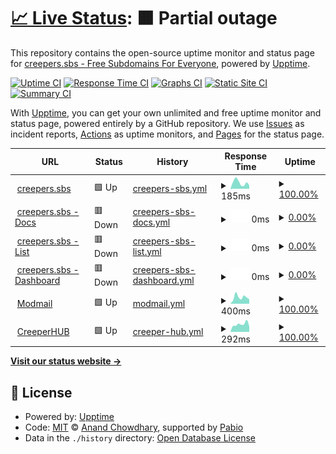 # [📈 Live Status](https://status.creepers.sbs): <!--live status--> **🟧 Partial outage**

This repository contains the open-source uptime monitor and status page for [creepers.sbs - Free Subdomains For Everyone](creepers.sbs), powered by [Upptime](https://github.com/upptime/upptime).

[![Uptime CI](https://github.com/creepersbs/status/workflows/Uptime%20CI/badge.svg)](https://github.com/creepersbs/status/actions?query=workflow%3A%22Uptime+CI%22)
[![Response Time CI](https://github.com/creepersbs/status/workflows/Response%20Time%20CI/badge.svg)](https://github.com/creepersbs/status/actions?query=workflow%3A%22Response+Time+CI%22)
[![Graphs CI](https://github.com/creepersbs/status/workflows/Graphs%20CI/badge.svg)](https://github.com/creepersbs/status/actions?query=workflow%3A%22Graphs+CI%22)
[![Static Site CI](https://github.com/creepersbs/status/workflows/Static%20Site%20CI/badge.svg)](https://github.com/creepersbs/status/actions?query=workflow%3A%22Static+Site+CI%22)
[![Summary CI](https://github.com/creepersbs/status/workflows/Summary%20CI/badge.svg)](https://github.com/creepersbs/status/actions?query=workflow%3A%22Summary+CI%22)

With [Upptime](https://upptime.js.org), you can get your own unlimited and free uptime monitor and status page, powered entirely by a GitHub repository. We use [Issues](https://github.com/creepersbs/status/issues) as incident reports, [Actions](https://github.com/creepersbs/status/actions) as uptime monitors, and [Pages](https://status.creepers.sbs) for the status page.

<!--start: status pages-->
<!-- This summary is generated by Upptime (https://github.com/upptime/upptime) -->
<!-- Do not edit this manually, your changes will be overwritten -->
<!-- prettier-ignore -->
| URL | Status | History | Response Time | Uptime |
| --- | ------ | ------- | ------------- | ------ |
| <img alt="" src="https://creepers.sbs/assets/img/image.png" height="13"> [creepers.sbs](https://creepers.sbs) | 🟩 Up | [creepers-sbs.yml](https://github.com/creepersbs/status/commits/HEAD/history/creepers-sbs.yml) | <details><summary><img alt="Response time graph" src="./graphs/creepers-sbs/response-time-week.png" height="20"> 185ms</summary><br><a href="https://status.creepers.sbs/history/creepers-sbs"><img alt="Response time 202" src="https://img.shields.io/endpoint?url=https%3A%2F%2Fraw.githubusercontent.com%2Fcreepersbs%2Fstatus%2FHEAD%2Fapi%2Fcreepers-sbs%2Fresponse-time.json"></a><br><a href="https://status.creepers.sbs/history/creepers-sbs"><img alt="24-hour response time 102" src="https://img.shields.io/endpoint?url=https%3A%2F%2Fraw.githubusercontent.com%2Fcreepersbs%2Fstatus%2FHEAD%2Fapi%2Fcreepers-sbs%2Fresponse-time-day.json"></a><br><a href="https://status.creepers.sbs/history/creepers-sbs"><img alt="7-day response time 185" src="https://img.shields.io/endpoint?url=https%3A%2F%2Fraw.githubusercontent.com%2Fcreepersbs%2Fstatus%2FHEAD%2Fapi%2Fcreepers-sbs%2Fresponse-time-week.json"></a><br><a href="https://status.creepers.sbs/history/creepers-sbs"><img alt="30-day response time 202" src="https://img.shields.io/endpoint?url=https%3A%2F%2Fraw.githubusercontent.com%2Fcreepersbs%2Fstatus%2FHEAD%2Fapi%2Fcreepers-sbs%2Fresponse-time-month.json"></a><br><a href="https://status.creepers.sbs/history/creepers-sbs"><img alt="1-year response time 202" src="https://img.shields.io/endpoint?url=https%3A%2F%2Fraw.githubusercontent.com%2Fcreepersbs%2Fstatus%2FHEAD%2Fapi%2Fcreepers-sbs%2Fresponse-time-year.json"></a></details> | <details><summary><a href="https://status.creepers.sbs/history/creepers-sbs">100.00%</a></summary><a href="https://status.creepers.sbs/history/creepers-sbs"><img alt="All-time uptime 100.00%" src="https://img.shields.io/endpoint?url=https%3A%2F%2Fraw.githubusercontent.com%2Fcreepersbs%2Fstatus%2FHEAD%2Fapi%2Fcreepers-sbs%2Fuptime.json"></a><br><a href="https://status.creepers.sbs/history/creepers-sbs"><img alt="24-hour uptime 100.00%" src="https://img.shields.io/endpoint?url=https%3A%2F%2Fraw.githubusercontent.com%2Fcreepersbs%2Fstatus%2FHEAD%2Fapi%2Fcreepers-sbs%2Fuptime-day.json"></a><br><a href="https://status.creepers.sbs/history/creepers-sbs"><img alt="7-day uptime 100.00%" src="https://img.shields.io/endpoint?url=https%3A%2F%2Fraw.githubusercontent.com%2Fcreepersbs%2Fstatus%2FHEAD%2Fapi%2Fcreepers-sbs%2Fuptime-week.json"></a><br><a href="https://status.creepers.sbs/history/creepers-sbs"><img alt="30-day uptime 100.00%" src="https://img.shields.io/endpoint?url=https%3A%2F%2Fraw.githubusercontent.com%2Fcreepersbs%2Fstatus%2FHEAD%2Fapi%2Fcreepers-sbs%2Fuptime-month.json"></a><br><a href="https://status.creepers.sbs/history/creepers-sbs"><img alt="1-year uptime 100.00%" src="https://img.shields.io/endpoint?url=https%3A%2F%2Fraw.githubusercontent.com%2Fcreepersbs%2Fstatus%2FHEAD%2Fapi%2Fcreepers-sbs%2Fuptime-year.json"></a></details>
| <img alt="" src="https://creepers.sbs/assets/img/image.png" height="13"> [creepers.sbs - Docs](https://docs.creepers.sbs) | 🟥 Down | [creepers-sbs-docs.yml](https://github.com/creepersbs/status/commits/HEAD/history/creepers-sbs-docs.yml) | <details><summary><img alt="Response time graph" src="./graphs/creepers-sbs-docs/response-time-week.png" height="20"> 0ms</summary><br><a href="https://status.creepers.sbs/history/creepers-sbs-docs"><img alt="Response time 0" src="https://img.shields.io/endpoint?url=https%3A%2F%2Fraw.githubusercontent.com%2Fcreepersbs%2Fstatus%2FHEAD%2Fapi%2Fcreepers-sbs-docs%2Fresponse-time.json"></a><br><a href="https://status.creepers.sbs/history/creepers-sbs-docs"><img alt="24-hour response time 0" src="https://img.shields.io/endpoint?url=https%3A%2F%2Fraw.githubusercontent.com%2Fcreepersbs%2Fstatus%2FHEAD%2Fapi%2Fcreepers-sbs-docs%2Fresponse-time-day.json"></a><br><a href="https://status.creepers.sbs/history/creepers-sbs-docs"><img alt="7-day response time 0" src="https://img.shields.io/endpoint?url=https%3A%2F%2Fraw.githubusercontent.com%2Fcreepersbs%2Fstatus%2FHEAD%2Fapi%2Fcreepers-sbs-docs%2Fresponse-time-week.json"></a><br><a href="https://status.creepers.sbs/history/creepers-sbs-docs"><img alt="30-day response time 0" src="https://img.shields.io/endpoint?url=https%3A%2F%2Fraw.githubusercontent.com%2Fcreepersbs%2Fstatus%2FHEAD%2Fapi%2Fcreepers-sbs-docs%2Fresponse-time-month.json"></a><br><a href="https://status.creepers.sbs/history/creepers-sbs-docs"><img alt="1-year response time 0" src="https://img.shields.io/endpoint?url=https%3A%2F%2Fraw.githubusercontent.com%2Fcreepersbs%2Fstatus%2FHEAD%2Fapi%2Fcreepers-sbs-docs%2Fresponse-time-year.json"></a></details> | <details><summary><a href="https://status.creepers.sbs/history/creepers-sbs-docs">0.00%</a></summary><a href="https://status.creepers.sbs/history/creepers-sbs-docs"><img alt="All-time uptime 0.00%" src="https://img.shields.io/endpoint?url=https%3A%2F%2Fraw.githubusercontent.com%2Fcreepersbs%2Fstatus%2FHEAD%2Fapi%2Fcreepers-sbs-docs%2Fuptime.json"></a><br><a href="https://status.creepers.sbs/history/creepers-sbs-docs"><img alt="24-hour uptime 0.00%" src="https://img.shields.io/endpoint?url=https%3A%2F%2Fraw.githubusercontent.com%2Fcreepersbs%2Fstatus%2FHEAD%2Fapi%2Fcreepers-sbs-docs%2Fuptime-day.json"></a><br><a href="https://status.creepers.sbs/history/creepers-sbs-docs"><img alt="7-day uptime 0.00%" src="https://img.shields.io/endpoint?url=https%3A%2F%2Fraw.githubusercontent.com%2Fcreepersbs%2Fstatus%2FHEAD%2Fapi%2Fcreepers-sbs-docs%2Fuptime-week.json"></a><br><a href="https://status.creepers.sbs/history/creepers-sbs-docs"><img alt="30-day uptime 0.00%" src="https://img.shields.io/endpoint?url=https%3A%2F%2Fraw.githubusercontent.com%2Fcreepersbs%2Fstatus%2FHEAD%2Fapi%2Fcreepers-sbs-docs%2Fuptime-month.json"></a><br><a href="https://status.creepers.sbs/history/creepers-sbs-docs"><img alt="1-year uptime 0.00%" src="https://img.shields.io/endpoint?url=https%3A%2F%2Fraw.githubusercontent.com%2Fcreepersbs%2Fstatus%2FHEAD%2Fapi%2Fcreepers-sbs-docs%2Fuptime-year.json"></a></details>
| <img alt="" src="https://creepers.sbs/assets/img/image.png" height="13"> [creepers.sbs - List](https://list.creepers.sbs) | 🟥 Down | [creepers-sbs-list.yml](https://github.com/creepersbs/status/commits/HEAD/history/creepers-sbs-list.yml) | <details><summary><img alt="Response time graph" src="./graphs/creepers-sbs-list/response-time-week.png" height="20"> 0ms</summary><br><a href="https://status.creepers.sbs/history/creepers-sbs-list"><img alt="Response time 0" src="https://img.shields.io/endpoint?url=https%3A%2F%2Fraw.githubusercontent.com%2Fcreepersbs%2Fstatus%2FHEAD%2Fapi%2Fcreepers-sbs-list%2Fresponse-time.json"></a><br><a href="https://status.creepers.sbs/history/creepers-sbs-list"><img alt="24-hour response time 0" src="https://img.shields.io/endpoint?url=https%3A%2F%2Fraw.githubusercontent.com%2Fcreepersbs%2Fstatus%2FHEAD%2Fapi%2Fcreepers-sbs-list%2Fresponse-time-day.json"></a><br><a href="https://status.creepers.sbs/history/creepers-sbs-list"><img alt="7-day response time 0" src="https://img.shields.io/endpoint?url=https%3A%2F%2Fraw.githubusercontent.com%2Fcreepersbs%2Fstatus%2FHEAD%2Fapi%2Fcreepers-sbs-list%2Fresponse-time-week.json"></a><br><a href="https://status.creepers.sbs/history/creepers-sbs-list"><img alt="30-day response time 0" src="https://img.shields.io/endpoint?url=https%3A%2F%2Fraw.githubusercontent.com%2Fcreepersbs%2Fstatus%2FHEAD%2Fapi%2Fcreepers-sbs-list%2Fresponse-time-month.json"></a><br><a href="https://status.creepers.sbs/history/creepers-sbs-list"><img alt="1-year response time 0" src="https://img.shields.io/endpoint?url=https%3A%2F%2Fraw.githubusercontent.com%2Fcreepersbs%2Fstatus%2FHEAD%2Fapi%2Fcreepers-sbs-list%2Fresponse-time-year.json"></a></details> | <details><summary><a href="https://status.creepers.sbs/history/creepers-sbs-list">0.00%</a></summary><a href="https://status.creepers.sbs/history/creepers-sbs-list"><img alt="All-time uptime 0.00%" src="https://img.shields.io/endpoint?url=https%3A%2F%2Fraw.githubusercontent.com%2Fcreepersbs%2Fstatus%2FHEAD%2Fapi%2Fcreepers-sbs-list%2Fuptime.json"></a><br><a href="https://status.creepers.sbs/history/creepers-sbs-list"><img alt="24-hour uptime 0.00%" src="https://img.shields.io/endpoint?url=https%3A%2F%2Fraw.githubusercontent.com%2Fcreepersbs%2Fstatus%2FHEAD%2Fapi%2Fcreepers-sbs-list%2Fuptime-day.json"></a><br><a href="https://status.creepers.sbs/history/creepers-sbs-list"><img alt="7-day uptime 0.00%" src="https://img.shields.io/endpoint?url=https%3A%2F%2Fraw.githubusercontent.com%2Fcreepersbs%2Fstatus%2FHEAD%2Fapi%2Fcreepers-sbs-list%2Fuptime-week.json"></a><br><a href="https://status.creepers.sbs/history/creepers-sbs-list"><img alt="30-day uptime 0.00%" src="https://img.shields.io/endpoint?url=https%3A%2F%2Fraw.githubusercontent.com%2Fcreepersbs%2Fstatus%2FHEAD%2Fapi%2Fcreepers-sbs-list%2Fuptime-month.json"></a><br><a href="https://status.creepers.sbs/history/creepers-sbs-list"><img alt="1-year uptime 0.00%" src="https://img.shields.io/endpoint?url=https%3A%2F%2Fraw.githubusercontent.com%2Fcreepersbs%2Fstatus%2FHEAD%2Fapi%2Fcreepers-sbs-list%2Fuptime-year.json"></a></details>
| <img alt="" src="https://creepers.sbs/assets/img/image.png" height="13"> [creepers.sbs - Dashboard](https://app.creepers.sbs) | 🟥 Down | [creepers-sbs-dashboard.yml](https://github.com/creepersbs/status/commits/HEAD/history/creepers-sbs-dashboard.yml) | <details><summary><img alt="Response time graph" src="./graphs/creepers-sbs-dashboard/response-time-week.png" height="20"> 0ms</summary><br><a href="https://status.creepers.sbs/history/creepers-sbs-dashboard"><img alt="Response time 0" src="https://img.shields.io/endpoint?url=https%3A%2F%2Fraw.githubusercontent.com%2Fcreepersbs%2Fstatus%2FHEAD%2Fapi%2Fcreepers-sbs-dashboard%2Fresponse-time.json"></a><br><a href="https://status.creepers.sbs/history/creepers-sbs-dashboard"><img alt="24-hour response time 0" src="https://img.shields.io/endpoint?url=https%3A%2F%2Fraw.githubusercontent.com%2Fcreepersbs%2Fstatus%2FHEAD%2Fapi%2Fcreepers-sbs-dashboard%2Fresponse-time-day.json"></a><br><a href="https://status.creepers.sbs/history/creepers-sbs-dashboard"><img alt="7-day response time 0" src="https://img.shields.io/endpoint?url=https%3A%2F%2Fraw.githubusercontent.com%2Fcreepersbs%2Fstatus%2FHEAD%2Fapi%2Fcreepers-sbs-dashboard%2Fresponse-time-week.json"></a><br><a href="https://status.creepers.sbs/history/creepers-sbs-dashboard"><img alt="30-day response time 0" src="https://img.shields.io/endpoint?url=https%3A%2F%2Fraw.githubusercontent.com%2Fcreepersbs%2Fstatus%2FHEAD%2Fapi%2Fcreepers-sbs-dashboard%2Fresponse-time-month.json"></a><br><a href="https://status.creepers.sbs/history/creepers-sbs-dashboard"><img alt="1-year response time 0" src="https://img.shields.io/endpoint?url=https%3A%2F%2Fraw.githubusercontent.com%2Fcreepersbs%2Fstatus%2FHEAD%2Fapi%2Fcreepers-sbs-dashboard%2Fresponse-time-year.json"></a></details> | <details><summary><a href="https://status.creepers.sbs/history/creepers-sbs-dashboard">0.00%</a></summary><a href="https://status.creepers.sbs/history/creepers-sbs-dashboard"><img alt="All-time uptime 0.00%" src="https://img.shields.io/endpoint?url=https%3A%2F%2Fraw.githubusercontent.com%2Fcreepersbs%2Fstatus%2FHEAD%2Fapi%2Fcreepers-sbs-dashboard%2Fuptime.json"></a><br><a href="https://status.creepers.sbs/history/creepers-sbs-dashboard"><img alt="24-hour uptime 0.00%" src="https://img.shields.io/endpoint?url=https%3A%2F%2Fraw.githubusercontent.com%2Fcreepersbs%2Fstatus%2FHEAD%2Fapi%2Fcreepers-sbs-dashboard%2Fuptime-day.json"></a><br><a href="https://status.creepers.sbs/history/creepers-sbs-dashboard"><img alt="7-day uptime 0.00%" src="https://img.shields.io/endpoint?url=https%3A%2F%2Fraw.githubusercontent.com%2Fcreepersbs%2Fstatus%2FHEAD%2Fapi%2Fcreepers-sbs-dashboard%2Fuptime-week.json"></a><br><a href="https://status.creepers.sbs/history/creepers-sbs-dashboard"><img alt="30-day uptime 0.00%" src="https://img.shields.io/endpoint?url=https%3A%2F%2Fraw.githubusercontent.com%2Fcreepersbs%2Fstatus%2FHEAD%2Fapi%2Fcreepers-sbs-dashboard%2Fuptime-month.json"></a><br><a href="https://status.creepers.sbs/history/creepers-sbs-dashboard"><img alt="1-year uptime 0.00%" src="https://img.shields.io/endpoint?url=https%3A%2F%2Fraw.githubusercontent.com%2Fcreepersbs%2Fstatus%2FHEAD%2Fapi%2Fcreepers-sbs-dashboard%2Fuptime-year.json"></a></details>
| <img alt="" src="https://giocoliere.dev/assets/creepercraft/creeperhub.png" height="13"> [Modmail](https://modmail.creeperhub.net) | 🟩 Up | [modmail.yml](https://github.com/creepersbs/status/commits/HEAD/history/modmail.yml) | <details><summary><img alt="Response time graph" src="./graphs/modmail/response-time-week.png" height="20"> 400ms</summary><br><a href="https://status.creepers.sbs/history/modmail"><img alt="Response time 365" src="https://img.shields.io/endpoint?url=https%3A%2F%2Fraw.githubusercontent.com%2Fcreepersbs%2Fstatus%2FHEAD%2Fapi%2Fmodmail%2Fresponse-time.json"></a><br><a href="https://status.creepers.sbs/history/modmail"><img alt="24-hour response time 276" src="https://img.shields.io/endpoint?url=https%3A%2F%2Fraw.githubusercontent.com%2Fcreepersbs%2Fstatus%2FHEAD%2Fapi%2Fmodmail%2Fresponse-time-day.json"></a><br><a href="https://status.creepers.sbs/history/modmail"><img alt="7-day response time 400" src="https://img.shields.io/endpoint?url=https%3A%2F%2Fraw.githubusercontent.com%2Fcreepersbs%2Fstatus%2FHEAD%2Fapi%2Fmodmail%2Fresponse-time-week.json"></a><br><a href="https://status.creepers.sbs/history/modmail"><img alt="30-day response time 365" src="https://img.shields.io/endpoint?url=https%3A%2F%2Fraw.githubusercontent.com%2Fcreepersbs%2Fstatus%2FHEAD%2Fapi%2Fmodmail%2Fresponse-time-month.json"></a><br><a href="https://status.creepers.sbs/history/modmail"><img alt="1-year response time 365" src="https://img.shields.io/endpoint?url=https%3A%2F%2Fraw.githubusercontent.com%2Fcreepersbs%2Fstatus%2FHEAD%2Fapi%2Fmodmail%2Fresponse-time-year.json"></a></details> | <details><summary><a href="https://status.creepers.sbs/history/modmail">100.00%</a></summary><a href="https://status.creepers.sbs/history/modmail"><img alt="All-time uptime 100.00%" src="https://img.shields.io/endpoint?url=https%3A%2F%2Fraw.githubusercontent.com%2Fcreepersbs%2Fstatus%2FHEAD%2Fapi%2Fmodmail%2Fuptime.json"></a><br><a href="https://status.creepers.sbs/history/modmail"><img alt="24-hour uptime 100.00%" src="https://img.shields.io/endpoint?url=https%3A%2F%2Fraw.githubusercontent.com%2Fcreepersbs%2Fstatus%2FHEAD%2Fapi%2Fmodmail%2Fuptime-day.json"></a><br><a href="https://status.creepers.sbs/history/modmail"><img alt="7-day uptime 100.00%" src="https://img.shields.io/endpoint?url=https%3A%2F%2Fraw.githubusercontent.com%2Fcreepersbs%2Fstatus%2FHEAD%2Fapi%2Fmodmail%2Fuptime-week.json"></a><br><a href="https://status.creepers.sbs/history/modmail"><img alt="30-day uptime 100.00%" src="https://img.shields.io/endpoint?url=https%3A%2F%2Fraw.githubusercontent.com%2Fcreepersbs%2Fstatus%2FHEAD%2Fapi%2Fmodmail%2Fuptime-month.json"></a><br><a href="https://status.creepers.sbs/history/modmail"><img alt="1-year uptime 100.00%" src="https://img.shields.io/endpoint?url=https%3A%2F%2Fraw.githubusercontent.com%2Fcreepersbs%2Fstatus%2FHEAD%2Fapi%2Fmodmail%2Fuptime-year.json"></a></details>
| <img alt="" src="https://giocoliere.dev/assets/creepercraft/creeperhub.png" height="13"> [CreeperHUB](https://creeperhub.net) | 🟩 Up | [creeper-hub.yml](https://github.com/creepersbs/status/commits/HEAD/history/creeper-hub.yml) | <details><summary><img alt="Response time graph" src="./graphs/creeper-hub/response-time-week.png" height="20"> 292ms</summary><br><a href="https://status.creepers.sbs/history/creeper-hub"><img alt="Response time 270" src="https://img.shields.io/endpoint?url=https%3A%2F%2Fraw.githubusercontent.com%2Fcreepersbs%2Fstatus%2FHEAD%2Fapi%2Fcreeper-hub%2Fresponse-time.json"></a><br><a href="https://status.creepers.sbs/history/creeper-hub"><img alt="24-hour response time 210" src="https://img.shields.io/endpoint?url=https%3A%2F%2Fraw.githubusercontent.com%2Fcreepersbs%2Fstatus%2FHEAD%2Fapi%2Fcreeper-hub%2Fresponse-time-day.json"></a><br><a href="https://status.creepers.sbs/history/creeper-hub"><img alt="7-day response time 292" src="https://img.shields.io/endpoint?url=https%3A%2F%2Fraw.githubusercontent.com%2Fcreepersbs%2Fstatus%2FHEAD%2Fapi%2Fcreeper-hub%2Fresponse-time-week.json"></a><br><a href="https://status.creepers.sbs/history/creeper-hub"><img alt="30-day response time 270" src="https://img.shields.io/endpoint?url=https%3A%2F%2Fraw.githubusercontent.com%2Fcreepersbs%2Fstatus%2FHEAD%2Fapi%2Fcreeper-hub%2Fresponse-time-month.json"></a><br><a href="https://status.creepers.sbs/history/creeper-hub"><img alt="1-year response time 270" src="https://img.shields.io/endpoint?url=https%3A%2F%2Fraw.githubusercontent.com%2Fcreepersbs%2Fstatus%2FHEAD%2Fapi%2Fcreeper-hub%2Fresponse-time-year.json"></a></details> | <details><summary><a href="https://status.creepers.sbs/history/creeper-hub">100.00%</a></summary><a href="https://status.creepers.sbs/history/creeper-hub"><img alt="All-time uptime 99.93%" src="https://img.shields.io/endpoint?url=https%3A%2F%2Fraw.githubusercontent.com%2Fcreepersbs%2Fstatus%2FHEAD%2Fapi%2Fcreeper-hub%2Fuptime.json"></a><br><a href="https://status.creepers.sbs/history/creeper-hub"><img alt="24-hour uptime 100.00%" src="https://img.shields.io/endpoint?url=https%3A%2F%2Fraw.githubusercontent.com%2Fcreepersbs%2Fstatus%2FHEAD%2Fapi%2Fcreeper-hub%2Fuptime-day.json"></a><br><a href="https://status.creepers.sbs/history/creeper-hub"><img alt="7-day uptime 100.00%" src="https://img.shields.io/endpoint?url=https%3A%2F%2Fraw.githubusercontent.com%2Fcreepersbs%2Fstatus%2FHEAD%2Fapi%2Fcreeper-hub%2Fuptime-week.json"></a><br><a href="https://status.creepers.sbs/history/creeper-hub"><img alt="30-day uptime 99.93%" src="https://img.shields.io/endpoint?url=https%3A%2F%2Fraw.githubusercontent.com%2Fcreepersbs%2Fstatus%2FHEAD%2Fapi%2Fcreeper-hub%2Fuptime-month.json"></a><br><a href="https://status.creepers.sbs/history/creeper-hub"><img alt="1-year uptime 99.93%" src="https://img.shields.io/endpoint?url=https%3A%2F%2Fraw.githubusercontent.com%2Fcreepersbs%2Fstatus%2FHEAD%2Fapi%2Fcreeper-hub%2Fuptime-year.json"></a></details>

<!--end: status pages-->

[**Visit our status website →**](https://status.creepers.sbs)

## 📄 License

- Powered by: [Upptime](https://github.com/upptime/upptime)
- Code: [MIT](./LICENSE) © [Anand Chowdhary](https://anandchowdhary.com), supported by [Pabio](https://pabio.com)
- Data in the `./history` directory: [Open Database License](https://opendatacommons.org/licenses/odbl/1-0/)
